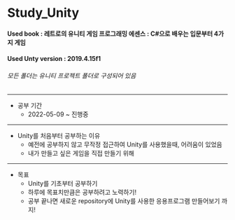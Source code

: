 # Study_Unity
#### Used book : 레트로의 유니티 게임 프로그래밍 에센스 : C#으로 배우는 입문부터 4가지 게임
#### Used Unty version : 2019.4.15f1
###### 모든 폴더는 유니티 프로젝트 폴더로 구성되어 있음
--------------------------
* 공부 기간
  * 2022-05-09 ~ 진행중

------------------------
* Unity를 처음부터 공부하는 이유
  * 예전에 공부하지 않고 무작정 접근하여 Unity를 사용했을때, 어려움이 있었음
  * 내가 만들고 싶은 게임을 직접 만들기 위해

------------------------
* 목표
  * Unity를 기초부터 공부하기
  * 하루에 목표치만큼은 공부하려고 노력하기!
  * 공부 끝나면 새로운 repository에 Unity를 사용한 응용프로그램 만들어보기 까지!
